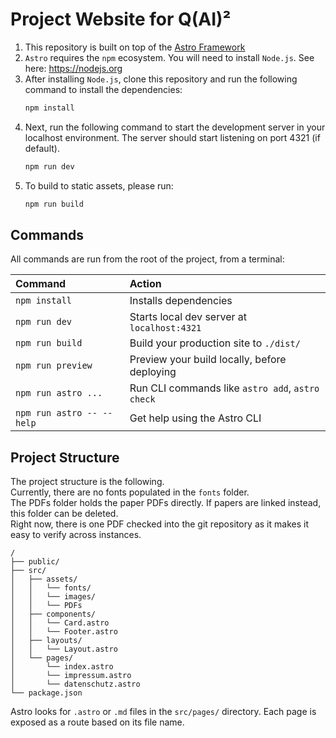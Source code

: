 # Project Website for Q(AI)²
1. This repository is built on top of the
[Astro Framework](https://astro.build/)
2. ```Astro``` requires the ```npm``` ecosystem.
You will need to install ```Node.js```. See here: https://nodejs.org
3. After installing ```Node.js```, clone this repository and run the
following command to install the dependencies:
    ```sh
    npm install
    ```
4. Next, run the following command to start the development server
in your localhost environment.
The server should start listening on port 4321 (if default).
    ```sh
    npm run dev
    ```
4. To build to static assets, please run:
    ```sh
    npm run build
    ```


## Commands

All commands are run from the root of the project, from a terminal:

| Command                   | Action                                           |
| :------------------------ | :----------------------------------------------- |
| `npm install`             | Installs dependencies                            |
| `npm run dev`             | Starts local dev server at `localhost:4321`      |
| `npm run build`           | Build your production site to `./dist/`          |
| `npm run preview`         | Preview your build locally, before deploying     |
| `npm run astro ...`       | Run CLI commands like `astro add`, `astro check` |
| `npm run astro -- --help` | Get help using the Astro CLI                     |


## Project Structure

The project structure is the following.  
Currently, there are no fonts populated in the ```fonts``` folder.  
The PDFs folder holds the paper PDFs directly. If papers are linked instead, this folder can be deleted.  
Right now, there is one PDF checked into the git repository as it makes it easy to verify across instances.

```text
/
├── public/
├── src/
│   ├── assets/
│   │   └── fonts/
│   │   └── images/
│   │   └── PDFs
│   ├── components/
│   │   └── Card.astro
│   │   └── Footer.astro
│   ├── layouts/
│   │   └── Layout.astro
│   └── pages/
│       └── index.astro
│       └── impressum.astro
│       └── datenschutz.astro
└── package.json
```

Astro looks for `.astro` or `.md` files in the `src/pages/` directory. Each page is exposed as a route based on its file name.